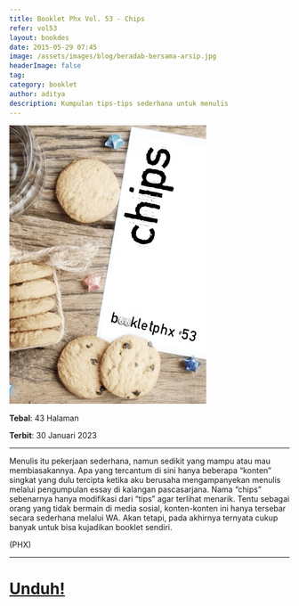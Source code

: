 ```yaml
---
title: Booklet Phx Vol. 53 - Chips
refer: vol53
layout: bookdes
date: 2015-05-29 07:45
image: /assets/images/blog/beradab-bersama-arsip.jpg
headerImage: false
tag:
category: booklet
author: aditya
description: Kumpulan tips-tips sederhana untuk menulis
---
```


<img class="image" src="/assets/images/cover/booklet53.jpg" alt="__" height="500px">

__Tebal__: 43 Halaman

__Terbit__: 30 Januari 2023

***

Menulis itu pekerjaan sederhana, namun sedikit yang mampu atau mau membiasakannya. Apa yang tercantum di sini hanya beberapa “konten” singkat yang dulu tercipta ketika aku berusaha mengampanyekan menulis melalui pengumpulan essay di kalangan pascasarjana. Nama “chips” sebenarnya hanya modifikasi dari “tips” agar terlihat menarik. Tentu sebagai orang yang tidak bermain di media sosial, konten-konten ini hanya tersebar secara sederhana melalui WA. Akan tetapi, pada akhirnya ternyata cukup banyak untuk bisa kujadikan booklet sendiri.

(PHX)

***

# [Unduh!][akses]

[akses]: http://phoenixfin.github.io/assets/pdf/bookletphx/booklet53.pdf
